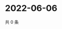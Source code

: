 # 2022-06-06

共 0 条

<!-- BEGIN WEIBO -->
<!-- 最后更新时间 Mon Jun 06 2022 20:33:23 GMT+0800 (China Standard Time) -->

<!-- END WEIBO -->
